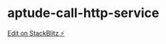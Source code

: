 # aptude-call-http-service

[Edit on StackBlitz ⚡️](https://stackblitz.com/edit/aptude-call-http-service)